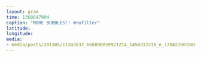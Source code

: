 ```yaml
---
layout: gram
time: 1368647904
caption: "MORE BUBBLES!! #nofilter"
latitude: 
longitude: 
media:
- media/posts/201305/11243832_668890059921214_1458312238_n_17842700158000351.jpg
---
```


